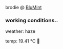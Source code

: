 brodie @ [BluMint](https://www.linkedin.com/company/blumint-io/)

<!--weather_start-->
### working conditions..

weather: haze 

temp: 19.41 °C 👕

<!--weather_end-->
